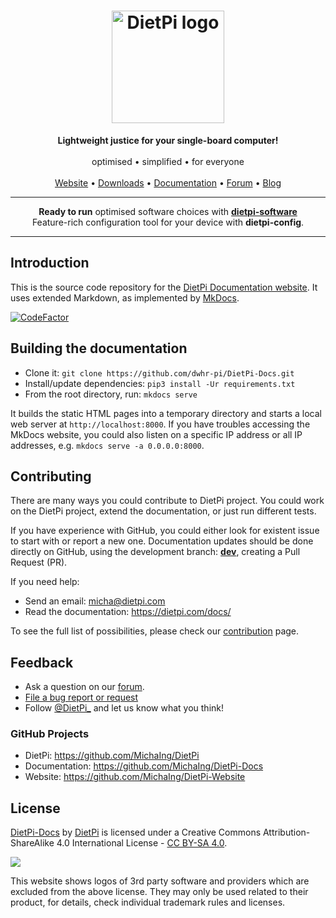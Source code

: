 <h1 align="center"><img src="https://raw.githubusercontent.com/MichaIng/DietPi-Website/master/images/dietpi-logo_180x180.png" alt="DietPi logo" width="180" height="180" loading="lazy"></h1>
<p align="center">
    <b>Lightweight justice for your single-board computer!</b>
    <br><br>
    optimised • simplified • for everyone
    <br><br>
    <a href="https://dietpi.com/" target="_blank" rel="noopener">Website</a> • <a href="https://dietpi.com/#download" target="_blank" rel="noopener">Downloads</a> • <a href="https://dietpi.com/docs/" target="_blank" rel="noopener">Documentation</a> • <a href="https://dietpi.com/phpbb/" target="_blank" rel="noopener">Forum</a> • <a href="https://dietpi.com/blog/" target="_blank" rel="noopener">Blog</a>
</p>
<hr>
<p align="center">
    <strong>Ready to run</strong> optimised software choices with <a href="https://dietpi.com/dietpi-software.html" target="_blank" rel="noopener"><strong>dietpi-software</strong></a>
    <br>Feature-rich configuration tool for your device with <strong>dietpi-config</strong>.
</p>
<hr>

## Introduction

This is the source code repository for the [DietPi Documentation website](https://dietpi.com/docs/).
It uses extended Markdown, as implemented by [MkDocs](https://www.mkdocs.org/).

[![CodeFactor](https://www.codefactor.io/repository/github/michaing/dietpi-docs/badge)](https://www.codefactor.io/repository/github/michaing/dietpi-docs)

## Building the documentation

- Clone it: `git clone https://github.com/dwhr-pi/DietPi-Docs.git`
- Install/update dependencies: `pip3 install -Ur requirements.txt`
- From the root directory, run: `mkdocs serve`

It builds the static HTML pages into a temporary directory and starts a local web server at `http://localhost:8000`. If you have troubles accessing the MkDocs website, you could also listen on a specific IP address or all IP addresses, e.g. `mkdocs serve -a 0.0.0.0:8000`.

## Contributing

There are many ways you could contribute to DietPi project. You could work on the DietPi project, extend the documentation, or just run different tests.

If you have experience with GitHub, you could either look for existent issue to start with or report a new one. Documentation updates should be done directly on GitHub, using the development branch: **[dev](https://github.com/MichaIng/DietPi-Docs/tree/dev)**, creating a Pull Request (PR).

If you need help:

- Send an email: micha@dietpi.com
- Read the documentation: <https://dietpi.com/docs/>

To see the full list of possibilities, please check our [contribution](https://dietpi.com/contribute.html) page.

## Feedback

- Ask a question on our [forum](https://dietpi.com/phpbb/).
- [File a bug report or request](https://github.com/MichaIng/DietPi-Docs/issues)
- Follow [@DietPi_](https://twitter.com/DietPi_) and let us know what you think!

### GitHub Projects

- DietPi: <https://github.com/MichaIng/DietPi>
- Documentation: <https://github.com/MichaIng/DietPi-Docs>
- Website: <https://github.com/MichaIng/DietPi-Website>

## License

<a rel="cc:attributionURL" property="dct:title" href="https://dietpi.com/docs/">DietPi-Docs</a> by <a rel="cc:attributionURL dct:creator" property="cc:attributionName" href="https://dietpi.com/">DietPi</a> is licensed under a Creative Commons Attribution-ShareAlike 4.0 International License - <a rel="license" href="https://creativecommons.org/licenses/by-sa/4.0/">CC BY-SA 4.0</a>.

<a rel="license" href="https://creativecommons.org/licenses/by-sa/4.0/"><img src="https://i.creativecommons.org/l/by-sa/4.0/88x31.png"></a>

This website shows logos of 3rd party software and providers which are excluded from the above license. They may only be used related to their product, for details, check individual trademark rules and licenses.
